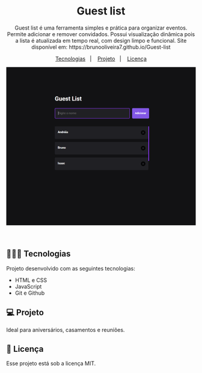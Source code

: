 <h1 align="center"> Guest list </h1>

<p align="center">
Guest list é uma ferramenta simples e prática para organizar eventos. Permite adicionar e remover convidados. Possui visualização dinâmica pois a lista é atualizada em tempo real, com design limpo e funcional. Site disponível em: https://brunooliveira7.github.io/Guest-list
</p>

<p align="center">
  <a href="#-tecnologias">Tecnologias</a>&nbsp;&nbsp;&nbsp;|&nbsp;&nbsp;&nbsp;
  <a href="#-projeto">Projeto</a>&nbsp;&nbsp;&nbsp;|&nbsp;&nbsp;&nbsp;
  <a href="#memo-licença">Licença</a>
</p>

<p align="center">
  <img alt="License" src="https://github.com/brunooliveira7/Guest-list/blob/main/asset/Layout%20-%20Guest-list.png">
</p>

<br>

## 🧑🏻‍💻 Tecnologias

Projeto desenvolvido com as seguintes tecnologias:

- HTML e CSS
- JavaScript
- Git e Github

## 💻 Projeto

Ideal para aniversários, casamentos e reuniões.

## :memo: Licença

Esse projeto está sob a licença MIT.
